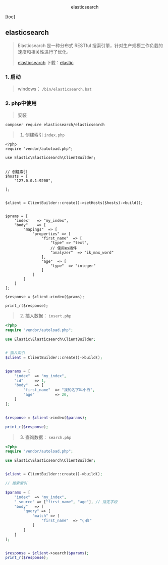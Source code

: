 <center>elasticsearch</center>





[toc]







## elasticsearch

> Elasticsearch 是一种分布式 RESTful 搜索引擎，针对生产规模工作负载的速度和相关性进行了优化。
>
> [elasticsearch](https://github.com/elastic/elasticsearch) 下载：[elastic](https://www.elastic.co/cn/downloads/elasticsearch)







### 1. 启动

> windows： `/bin/elasticsearch.bat`











### 2. php中使用

> 安装

```shell
composer require elasticsearch/elasticsearch
```

> 1. 创建索引 `index.php`

```shell
<?php
require "vendor/autoload.php";

use Elastic\Elasticsearch\ClientBuilder;


// 创建索引
$hosts = [
    "127.0.0.1:9200",

];


$client = ClientBuilder::create()->setHosts($hosts)->build();


$prams = [
    'index'   => "my_index",
    "body"    => [
        "mapings"  => [
            "properties" => [
                "first_name"  => [
                    "type" => "text",
                    // 使用es插件
                    "analyzer"  => "ik_max_word"
                ],
                "age"  => [
                    "type"  => "integer"
                ]
            ]
        ]
    ]
];

$response = $client->index($prams);

print_r($response);
```

> 2. 插入数据： `insert.php`

```php
<?php
require "vendor/autoload.php";

use Elastic\Elasticsearch\ClientBuilder;


# 插入索引
$client = ClientBuilder::create()->build();


$params = [
    "index"  => "my_index",
    "id"     => 1,
    "body"   => [
        "first_name"  => "我的名字叫小白",
        "age"         => 20,
    ]
];


$response = $client->index($params);

print_r($response);
```

> 3. 查询数据： `search.php`

```php
<?php
require "vendor/autoload.php";

use Elastic\Elasticsearch\ClientBuilder;


$client = ClientBuilder::create()->build();

// 搜索索引

$params = [
    "index"  => "my_index",
    "_source" => ["first_name", "age"], // 指定字段
    "body"   => [
        "query" => [
            "match" => [
                "first_name"  => "小白"
            ]
        ]
    ]
];


$response = $client->search($params);
print_r($response);
```

